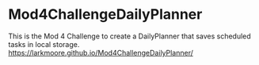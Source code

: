 # Mod4ChallengeDailyPlanner
This is the Mod 4 Challenge to create a DailyPlanner that saves scheduled tasks in local storage.
https://larkmoore.github.io/Mod4ChallengeDailyPlanner/
